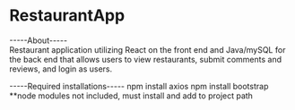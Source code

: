 # RestaurantApp

-----About----- <br />
Restaurant application utilizing React on the front end and Java/mySQL for the back end that allows users to view restaurants, submit comments and reviews, and login as users. 

-----Required installations-----
npm install axios 
npm install bootstrap
**node modules not included, must install and add to project path